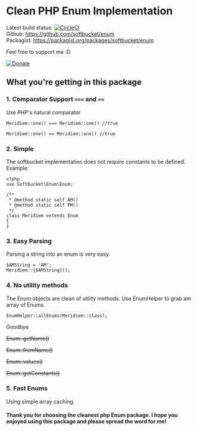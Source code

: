 # Clean PHP Enum Implementation

Latest build status:
[![CircleCI](https://circleci.com/gh/softbucket/enum.svg?style=svg)](https://circleci.com/gh/softbucket/enum)  
Github: https://github.com/softbucket/enum  
Packagist: https://packagist.org/packages/softbucket/enum  

Feel free to support me :D 

[![Donate](https://www.paypalobjects.com/en_US/i/btn/btn_donateCC_LG.gif)](https://paypal.me/softbucket?locale.x=en_US)  

## What you're getting in this package

### 1. Comparator Support `===` and `==`
Use PHP's natural comparator
```
Meridiem::one() === Meridiem::one() //true
```
```
Meridiem::one() == Meridiem::one() //true
```

### 2. Simple
The softbucket implementation does not require constants to be defined.   
Example:
```
<?php
use Softbucket\Enum\Enum;

/**
 * @method static self AM()
 * @method static self PM()
 */
class Meridiem extends Enum
{
}
```

### 3. Easy Parsing
Parsing a string into an enum is very easy.  
```
$AMString = 'AM';
Meridiem::{$AMString}(); 
```

### 4. No utility methods
The Enum objects are clean of utility methods. Use EnumHelper to grab am array of Enums.
```
EnumHelper::allEnums(Meridiem::class);
```

Goodbye
 
 ~~Enum::getName()~~
 
 ~~Enum::fromName()~~
 
 ~~Enum::values()~~
 
 ~~Enum::getConstants()~~

### 5. Fast Enums
Using simple array caching.

#### Thank you for choosing the cleanest php Enum package. I hope you enjoyed using this package and please spread the word for me!